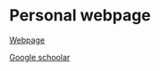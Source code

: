 # Personal webpage

[Webpage](https://KennthShang.github.io)

[Google schoolar](https://scholar.google.com/citations?user=pz7piN8AAAAJ&hl=zh-CN&oi=ao)
